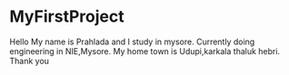 # MyFirstProject

Hello My name is Prahlada and I study in mysore.
Currently doing engineering in NIE,Mysore.
My home town is Udupi,karkala thaluk hebri.
Thank you
